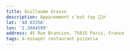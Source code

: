 ```yaml
---
title: Guillaume Grasso
description: Apparemment c’est top 🤷🏻‍♂️
lat: '48.83358'
lon: '2.3044599'
address: 45 Rue Brancion, 75015 Paris, France
tags: à-essayer restaurant pizzeria
---
```

